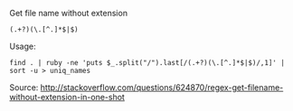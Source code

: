 Get file name without extension

```
(.+?)(\.[^.]*$|$)
```

Usage:
```
find . | ruby -ne 'puts $_.split("/").last[/(.+?)(\.[^.]*$|$)/,1]' | sort -u > uniq_names
```

Source: http://stackoverflow.com/questions/624870/regex-get-filename-without-extension-in-one-shot
